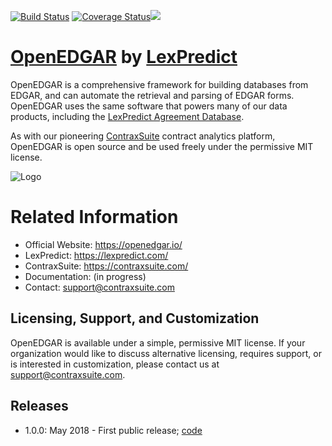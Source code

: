 [![Build Status](https://travis-ci.com/LexPredict/openedgar.svg?branch=0.9.8)](https://travis-ci.com/LexPredict/openedgar) [![Coverage Status](https://coveralls.io/repos/github/LexPredict/openedgar/badge.svg?branch=0.9.8)](https://coveralls.io/github/LexPredict/openedgar?branch=0.9.8)[![](https://tokei.rs/b1/github/lexpredict/openedgar?category=code)](https://github.com/lexpredict/openedgar)

# [OpenEDGAR](openedgar.io) by [LexPredict](https://lexpredict.com)

OpenEDGAR is a comprehensive framework for building databases from EDGAR, and can automate the retrieval and parsing of EDGAR forms.  OpenEDGAR uses the same software that powers many of our data products, including the [LexPredict Agreement Database](https://agreementdatabase.com).  

As with our pioneering [ContraxSuite](https://contraxsuite.com) contract analytics platform, OpenEDGAR is open source and be used freely under the permissive MIT license.

![Logo](https://s3.amazonaws.com/lexpredict.com-marketing/graphics/lexpredict_lexnlp_logo_horizontal_1.png)

# Related Information
* Official Website: https://openedgar.io/
* LexPredict: https://lexpredict.com/
* ContraxSuite: https://contraxsuite.com/
* Documentation: (in progress)
* Contact: support@contraxsuite.com

## Licensing, Support, and Customization
OpenEDGAR is available under a simple, permissive MIT license.  If your organization would like to discuss
alternative licensing, requires support, or is interested in customization, please contact us at [support@contraxsuite.com](mailto:support@contraxsuite.com). 


## Releases
* 1.0.0: May 2018 - First public release; [code](https://github.com/LexPredict/lexpredict-openedgar/tree/1.0.0)

